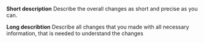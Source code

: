 **Short description**
Describe the overall changes as short and precise as you can.

**Long describtion**
Describe all changes that you made with all necessary information, that is needed to understand the changes
